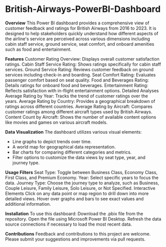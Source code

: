 # British-Airways-PowerBI-Dashboard
**Overview**
This Power BI dashboard provides a comprehensive view of customer feedback and ratings for British Airways from 2016 to 2023. It is designed to help stakeholders quickly understand how different aspects of the airline's service are perceived across various dimensions including cabin staff service, ground service, seat comfort, and onboard amenities such as food and entertainment.

**Features**
Customer Rating Overview: Displays overall customer satisfaction ratings.
Cabin Staff Service Rating: Shows ratings specifically for cabin staff services.
Ground Service Rating: Reviews customer feedback on ground services including check-in and boarding.
Seat Comfort Rating: Evaluates passenger comfort based on seat quality.
Food and Beverages Rating: Details ratings for onboard food and beverages.
Entertainment Rating: Reflects satisfaction with in-flight entertainment options.
Detailed Analyses
Average Rating by Year: Tracks the trend of customer ratings over the years.
Average Rating by Country: Provides a geographical breakdown of ratings across different countries.
Average Rating by Aircraft: Compares customer ratings among different aircraft types used by British Airways.
Content Count by Aircraft: Shows the number of available content options like movies and games on various aircraft models.


**Data Visualization**
The dashboard utilizes various visual elements:

- Line graphs to depict trends over time.
- A world map for geographical data representation.
- Bar charts for comparing different categories and metrics.
- Filter options to customize the data views by seat type, year, and journey type.
  
**Usage Filters**
Seat Type: Toggle between Business Class, Economy Class, First Class, and Premium Economy.
Year: Select specific years to focus the data.
Journey Type: Choose the journey type to analyze, such as Business, Couple Leisure, Family Leisure, Solo Leisure, or Not Specified.
Interactive Elements
Click on any data point or map region to drill down into more detailed views.
Hover over graphs and bars to see exact values and additional information.

**Installation**
To use this dashboard:
Download the .pbix file from the repository.
Open the file using Microsoft Power BI Desktop.
Refresh the data source connections if necessary to load the most recent data.

**Contributions**
Feedback and contributions to this project are welcome. Please submit your suggestions and improvements via pull requests.

